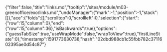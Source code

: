 {"filter":false,"title":"links.md","tooltip":"/sites/module/m03-greenoffice/exo/links.md","undoManager":{"mark":-1,"position":-1,"stack":[]},"ace":{"folds":[],"scrolltop":0,"scrollleft":0,"selection":{"start":{"row":15,"column":0},"end":{"row":15,"column":36},"isBackwards":true},"options":{"guessTabSize":true,"useWrapMode":false,"wrapToView":true},"firstLineState":0},"timestamp":1591773630738,"hash":"02dbd988cb1c55fbb782c3711602395ae0d54c87"}